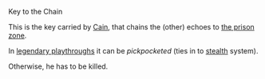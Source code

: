Key to the Chain

This is the key carried by [Cain](/p/ac3b4a20469c41c7b61802b2cb877eb1), that chains the (other) echoes to [the prison zone](/p/c54aeb37bdc040898fb86193d769aecf).

In [legendary playthroughs](/p/6475685f25d2424098754651f46ee538) it can be *pickpocketed* (ties in to [stealth](/p/414dc4e5850940fea44512f45414c985) system).

Otherwise, he has to be killed.
